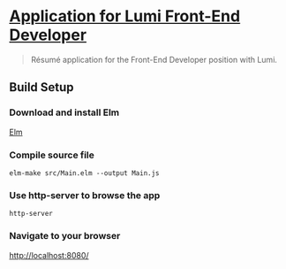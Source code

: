 # [Application for Lumi Front-End Developer](https://angelo-hello-lumi.surge.sh)

> Résumé application for the Front-End Developer position with Lumi.

## Build Setup

### Download and install Elm
[Elm](https://guide.elm-lang.org/install.html)

### Compile source file
`elm-make src/Main.elm --output Main.js`

### Use http-server to browse the app
`http-server`

### Navigate to your browser
[http://localhost:8080/](http://localhost:8080/)